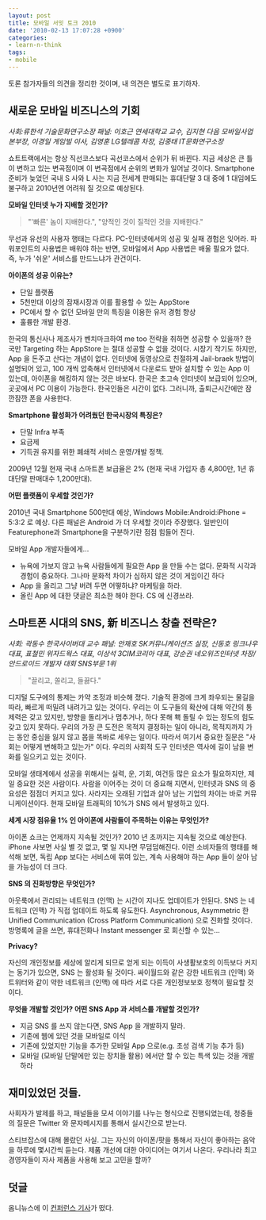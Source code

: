 ```yaml
---
layout: post
title: 모바일 서밋 토크 2010
date: '2010-02-13 17:07:28 +0900'
categories:
- learn-n-think
tags:
- mobile
---
```


토론 참가자들의 의견을 정리한 것이며, 내 의견은 별도로 표기하자.

## 새로운 모바일 비즈니스의 기회

*사회:류한석 기술문화연구소장*
*패널: 이호근 연세대학교 교수, 김지현 다음 모바일사업본부장, 이경일 게임빌 이사, 김영훈 LG텔레콤 차장, 김중태 IT문화연구소장*

쇼트트랙에서는 항상 직선코스보다 곡선코스에서 순위가 뒤 바뀐다. 지금 세상은 큰 틀이 변하고 있는 변곡점이며 이 변곡점에서 순위의 변화가 일어날 것이다. Smartphone 준비가 늦었던 국내 S 사와 L 사는 지금 전세계 판매되는 휴대단말 3 대 중에 1 대임에도 불구하고 2010년엔 어려워 질 것으로 예상된다.

**모바일 인터넷 누가 지배할 것인가?**

> "'빠른' 놈이 지배한다.", "양적인 것이 질적인 것을 지배한다."

무선과 유선의 사용자 행태는 다르다. PC-인터넷에서의 성공 및 실패 경험은 잊어라. 파워포인트의 사용법은 배워야 하는 반면, 모바일에서 App 사용법은 배울 필요가 없다. 즉, 누가 '쉬운' 서비스를 만드느냐가 관건이다.

**아이폰의 성공 이유는?**

- 단일 플랫폼
- 5천만대 이상의 잠재시장과 이를 활용할 수 있는 AppStore
- PC에서 할 수 없던 모바일 만의 특징을 이용한 유저 경험 향상
- 훌륭한 개발 환경.

한국의 통신사나 제조사가 벤치마크하여 me too 전략을 취하면 성공할 수 있을까? 한국만 Targeting 하는 AppStore 는 절대 성공할 수 없을 것이다. 시장기 작기도 하지만, App 을 돈주고 산다는 개념이 없다. 인터넷에 동영상으로 친절하게 Jail-braek 방법이 설명되어 있고, 100 개씩 압축해서 인터넷에서 다운로드 받아 설치할 수 있는 App 이 있는데, 아이폰을 해킹하지 않는 것은 바보다. 한국은 초고속 인터넷이 보급되어 있으며, 곳곳에서 PC 이용이 가능한다. 한국인들은 시간이 없다. 그러니까, 출퇴근시간에만 잠깐잠깐 폰을 사용한다.

**Smartphone 활성화가 어려웠던 한국시장의 특징은?**

- 단말 Infra 부족
- 요금제
- 기득권 유지를 위한 폐쇄적 서비스 운영/개발 정책.

2009년 12월 현재 국내 스마트폰 보급율은 2% (현재 국내 가입자 총 4,800만, 1년 휴대단말 판매대수 1,200만대).

**어떤 플랫폼이 우세할 것인가?**

2010년 국내 Smartphone 500만대 예상, Windows Mobile:Android:iPhone = 5:3:2 로 예상. 다른 패널은 Android 가 더 우세할 것이라 주장했다. 일반인이 Featurephone과 Smartphone을 구분하기란 점점 힘들어 진다.

모바일 App 개발자들에게...

- 뉴욕에 가보지 않고 뉴욕 사람들에게 필요한 App 을 만들 수는 없다. 문화적 시각과 경험이 중요하다. 그나마 문화적 차이가 심하지 않은 것이 게임이긴 하다
- App 을 올리고 그냥 버려 두면 어떻하냐? 마케팅을 하라.
- 올린 App 에 대한 댓글은 최소한 해야 한다. CS 에 신경쓰라.

## 스마트폰 시대의 SNS, 新 비즈니스 창출 전략은?

*사회: 곽동수 한국사이버대 교수*
*패널: 안재호 SK커뮤니케이션즈 실장, 신동호 링크나우 대표, 표철민 위자드웍스 대표, 이상석 3CIM코리아 대표, 강순권 네오위즈인터넷 차장/안드로이드 개발자 대회 SNS부문 1위*

 > "끌리고, 쏠리고, 들끓다."

디지털 도구에의 통제는 카약 조정과 비슷해 졌다. 기술적 환경에 크게 좌우되는 물길을 따라, 빠르게 떠밀려 내려가고 있는 것이다. 우리는 이 도구들의 확산에 대해 약간의 통제력은 갖고 있지만, 방향을 돌리거나 멈추거나, 하다 못해 홱 돌릴 수 있는 정도의 힘도 갖고 있지 못하다. 우리의 가장 큰 도전은 목적지 결정하는 일이 아니라, 목적지까지 가는 동안 중심을 잃지 않고 몸을 똑바로 세우는 일이다. 따라서 여기서 중요한 질문은 "사회는 어떻게 변해하고 있는가" 이다. 우리의 사회적 도구 인터넷은 역사에 길이 남을 변화를 일으키고 있는 것이다.

모바일 생태계에서 성공을 위해서는 실력, 운, 기회, 여건등 많은 요소가 필요하지만, 제일 중요한 것은 사람이다. 사람을 이어주는 것이 더 중요해 지면서, 인터넷과 SNS 의 중요성은 점점더 커지고 있다. 사라지는 오래된 기업과 살아 남는 기업의 차이는 바로 커뮤니케이션이다. 현재 모바일 트래픽의 10%가 SNS 에서 발생하고 있다.

**세계 시장 점유율 1% 인 아이폰에 사람들이 주목하는 이유는 무엇인가?**

아이폰 쇼크는 언제까지 지속될 것인가? 2010 년 초까지는 지속될 것으로 예상한다. iPhone 사보면 사실 별 것 없고, 몇 일 지나면 무덤덤해진다. 이런 소비자들의 행태를 해석해 보면, 독립 App 보다는 서비스에 묶여 있는, 계속 사용해야 하는 App 들이 살아 남을 가능성이 더 크다.

**SNS 의 진화방향은 무엇인가?**

아웃룩에서 관리되는 네트워크 (인맥) 는 시간이 지나도 업데이트가 안된다. SNS 는 네트워크 (인맥) 가 직접 업데이트 하도록 유도한다. Asynchronous, Asymmetric 한 Unified Communication (Cross Platform Communication) 으로 진화할 것이다. 방명록에 글을 쓰면, 휴대전화나 Instant messenger 로 회신할 수 있는... 

**Privacy?**

자신의 개인정보를 세상에 알리게 되므로 얻게 되는 이득이 사생활보호의 이득보다 커지는 동기가 있으면, SNS 는 활성화 될 것이다. 싸이월드와 같은 강한 네트워크 (인맥) 와 트위터와 같이 약한 네트워크 (인맥) 에 따라 서로 다른 개인정보보호 정책이 필요할 것이다.

**무엇을 개발할 것인가? 어떤 SNS App 과 서비스를 개발할 것인가?**

- 지금 SNS 를 쓰지 않는다면, SNS App 을 개발하지 말라.
- 기존에 웹에 있던 것을 모바일로 이식
- 기존에 있었지만 기능을 추가한 모바일 App 으로(e.g. 초성 검색 기능 추가 등)
- 모바일 (모바일 단말에만 있는 장치들 활용) 에서만 할 수 있는 특색 있는 것을 개발하라

## 재미있었던 것들.

사회자가 발제를 하고, 패널들을 모셔 이야기를 나누는 형식으로 진행되었는데, 청중들의 질문은 Twitter 와 문자메시지를 통해서 실시간으로 받는다.

스티브잡스에 대해 몰랐던 사실. 그는 자신의 아이폰/팟을 통해서 자신이 좋아하는 음악을 하루에 몇시간씩 듣는다. 제품 개선에 대한 아이디어는 여기서 나온다. 우리나라 최고경영자들이 자사 제품을 사용해 보고 고민을 할까?

## 덧글

옴니뉴스에 이 [컨퍼런스 기사](http://www.ohmynews.com/NWS_Web/view/at_pg.aspx?CNTN_CD=A0001284491&CMPT_CD=P0000)가 떴다.
